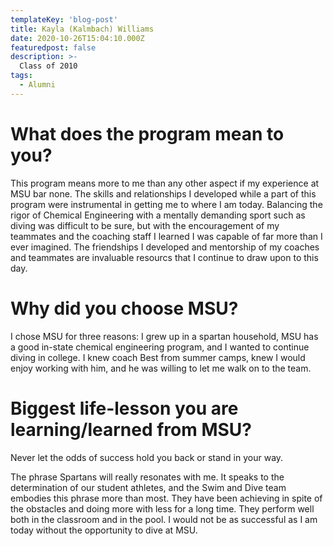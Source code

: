 ```yaml
---
templateKey: 'blog-post'
title: Kayla (Kalmbach) Williams
date: 2020-10-26T15:04:10.000Z
featuredpost: false
description: >-
  Class of 2010
tags:
  - Alumni
---
```


# What does the program mean to you?
This program means more to me than any other aspect if my experience at MSU bar none. The skills and relationships I developed while a part of this program were instrumental in getting me to where I am today. Balancing the rigor of Chemical Engineering with a mentally demanding sport such as diving was difficult to be sure, but with the encouragement of my teammates and the coaching staff I learned I was capable of far more than I ever imagined. The friendships I developed and mentorship of my coaches and teammates are invaluable resourcs that I continue to draw upon to this day.


# Why did you choose MSU?
I chose MSU for three reasons: I grew up in a spartan household, MSU has a good in-state chemical engineering program, and I wanted to continue diving in college. I knew coach Best from summer camps, knew I would enjoy working with him, and he was willing to let me walk on to the team.

# Biggest life-lesson you are learning/learned from MSU?

Never let the odds of success hold you back or stand in your way.

The phrase Spartans will really resonates with me. It speaks to the determination of our student athletes, and the Swim and Dive team embodies this phrase more than most. They have been achieving in spite of the obstacles and doing more with less for a long time. They perform well both in the classroom and in the pool. I would not be as successful as I am today without the opportunity to dive at MSU.